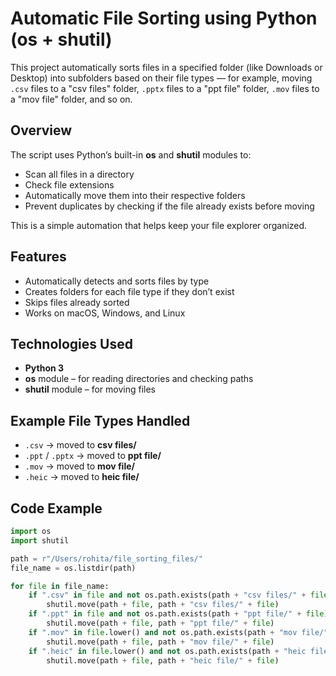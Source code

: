 # Automatic File Sorting using Python (os + shutil)

This project automatically sorts files in a specified folder (like Downloads or Desktop) into subfolders based on their file types — for example, moving `.csv` files to a "csv files" folder, `.pptx` files to a "ppt file" folder, `.mov` files to a "mov file" folder, and so on.

## Overview
The script uses Python’s built-in **os** and **shutil** modules to:
- Scan all files in a directory
- Check file extensions
- Automatically move them into their respective folders
- Prevent duplicates by checking if the file already exists before moving

This is a simple automation that helps keep your file explorer organized.

## Features
- Automatically detects and sorts files by type  
- Creates folders for each file type if they don’t exist  
- Skips files already sorted  
- Works on macOS, Windows, and Linux  

## Technologies Used
- **Python 3**
- **os** module – for reading directories and checking paths  
- **shutil** module – for moving files  

## Example File Types Handled
- `.csv` → moved to **csv files/**
- `.ppt` / `.pptx` → moved to **ppt file/**
- `.mov` → moved to **mov file/**
- `.heic` → moved to **heic file/**

## Code Example
```python
import os
import shutil

path = r"/Users/rohita/file_sorting_files/"
file_name = os.listdir(path)

for file in file_name:
    if ".csv" in file and not os.path.exists(path + "csv files/" + file):
        shutil.move(path + file, path + "csv files/" + file)
    if ".ppt" in file and not os.path.exists(path + "ppt file/" + file):
        shutil.move(path + file, path + "ppt file/" + file)
    if ".mov" in file.lower() and not os.path.exists(path + "mov file/" + file):
        shutil.move(path + file, path + "mov file/" + file)
    if ".heic" in file.lower() and not os.path.exists(path + "heic file/" + file):
        shutil.move(path + file, path + "heic file/" + file)

